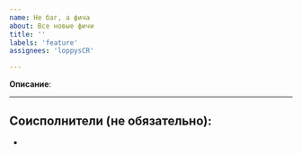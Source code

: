 ```yaml
---
name: Не баг, а фича
about: Все новые фичи
title: ''
labels: 'feature'
assignees: 'loppysCR'

---
```


**Описание**:


---
Соисполнители (не обязательно):
---
-
